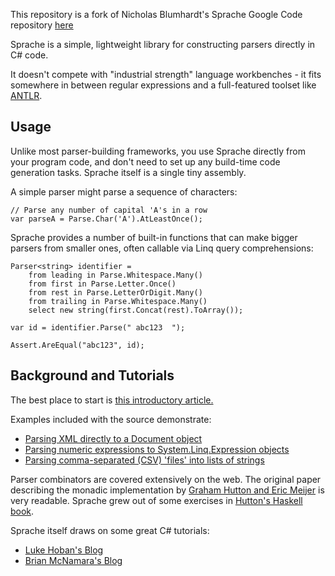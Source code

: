 This repository is a fork of Nicholas Blumhardt's Sprache Google Code repository [here](http://code.google.com/p/sprache/)

Sprache is a simple, lightweight library for constructing parsers directly in C# code.

It doesn't compete with "industrial strength" language workbenches - it fits somewhere in between regular expressions and a full-featured toolset like [ANTLR](antlr.org).

Usage
-----

Unlike most parser-building frameworks, you use Sprache directly from your program code, and don't need to set up any build-time code generation tasks. Sprache itself is a single tiny assembly.

A simple parser might parse a sequence of characters:

    // Parse any number of capital 'A's in a row
    var parseA = Parse.Char('A').AtLeastOnce();

Sprache provides a number of built-in functions that can make bigger parsers from smaller ones, often callable via Linq query comprehensions:

    Parser<string> identifier =
        from leading in Parse.Whitespace.Many()
        from first in Parse.Letter.Once()
        from rest in Parse.LetterOrDigit.Many()
        from trailing in Parse.Whitespace.Many()
        select new string(first.Concat(rest).ToArray());

    var id = identifier.Parse(" abc123  ");

    Assert.AreEqual("abc123", id);
    
Background and Tutorials
------------------------

The best place to start is [this introductory article.](http://nblumhardt.com/2010/01/building-an-external-dsl-in-c/)

Examples included with the source demonstrate:

* [Parsing XML directly to a Document object](https://github.com/sprache/Sprache/blob/master/XmlExample/Program.cs)
* [Parsing numeric expressions to System.Linq.Expression objects](https://github.com/sprache/Sprache/blob/master/LinqyCalculator/ExpressionParser.cs)
* [Parsing comma-separated (CSV) 'files' into lists of strings](https://github.com/sprache/Sprache/blob/master/Sprache.Tests/Scenarios/CsvTests.cs)

Parser combinators are covered extensively on the web. The original paper describing the monadic implementation by [Graham Hutton and Eric Meijer](http://www.cs.nott.ac.uk/~gmh/monparsing.pdf) is very readable. Sprache grew out of some exercises in [Hutton's Haskell book](http://www.amazon.com/Programming-Haskell-Graham-Hutton/dp/0521692695).

Sprache itself draws on some great C# tutorials:

* [Luke Hoban's Blog](http://blogs.msdn.com/b/lukeh/archive/2007/08/19/monadic-parser-combinators-using-c-3-0.aspx)
* [Brian McNamara's Blog](http://lorgonblog.wordpress.com/2007/12/02/c-3-0-lambda-and-the-first-post-of-a-series-about-monadic-parser-combinators/)